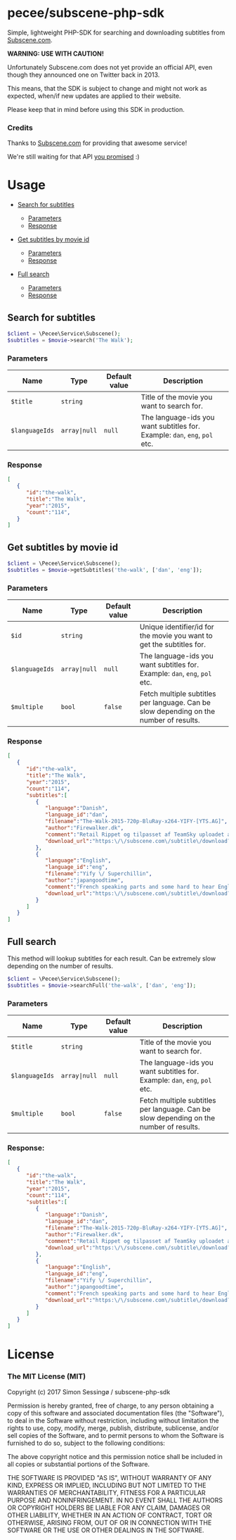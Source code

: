 # pecee/subscene-php-sdk

Simple, lightweight PHP-SDK for searching and downloading subtitles from [Subscene.com](https://www.subscene.com).

**__WARNING:__ USE WITH CAUTION!**

Unfortunately Subscene.com does not yet provide an official API, even though they announced one on Twitter back in 2013.

This means, that the SDK is subject to change and might not work as expected, when/if new updates are applied to their website.

Please keep that in mind before using this SDK in production.

### Credits

Thanks to [Subscene.com](https://www.subscene.com) for providing that awesome service!

We're still waiting for that API [you promised](https://twitter.com/subscene_com/status/367914801315340288?lang=en) :)

# Usage

- [Search for subtitles](#search-for-subtitles)
   - [Parameters](#parameters)
   - [Response](#response)
   
- [Get subtitles by movie id](#get-subtitles-by-movie-id)
   - [Parameters](#parameters1)
   - [Response](#response1)

- [Full search](#full-search)
   - [Parameters](#parameters2)
   - [Response](#response2)

## Search for subtitles

```php
$client = \Pecee\Service\Subscene();
$subtitles = $movie->search('The Walk');
```

### Parameters

| Name              | Type          | Default value | Description                                                                               |
| -------------     |----------     | -----         | ---------------                                                                           |
| `$title`          | `string`      |               | Title of the movie you want to search for.                                                |
| `$languageIds`    | `array\|null`  | `null`        | The language-ids you want subtitles for. Example: `dan`, `eng`, `pol` etc.                |

### Response

```json
[
   {
      "id":"the-walk",
      "title":"The Walk",
      "year":"2015",
      "count":"114",
   }
]
```

## Get subtitles by movie id

```php
$client = \Pecee\Service\Subscene();
$subtitles = $movie->getSubtitles('the-walk', ['dan', 'eng']);
```

### Parameters

| Name              | Type          | Default value | Description                                                                               |
| -------------     |----------     | -----         | ---------------                                                                           |
| `$id`             | `string`      |               | Unique identifier/id for the movie you want to get the subtitles for.                     |
| `$languageIds`    | `array\|null`  | `null`        | The language-ids you want subtitles for. Example: `dan`, `eng`, `pol` etc.                |
| `$multiple`       | `bool`        | `false`       | Fetch multiple subtitles per language. Can be slow depending on the number of results.    |

### Response

```json
[
   {
      "id":"the-walk",
      "title":"The Walk",
      "year":"2015",
      "count":"114",
      "subtitles":[
         {
            "language":"Danish",
            "language_id":"dan",
            "filename":"The-Walk-2015-720p-BluRay-x264-YIFY-[YTS.AG]",
            "author":"Firewalker.dk",
            "comment":"Retail Rippet og tilpasset af TeamSky uploadet af Firewalker.dk",
            "download_url":"https:\/\/subscene.com\/subtitle\/download?mac=Hd63BOWXFRbtZJKQmd1nmRLJ9cJAYJeYQYidqyixTQ5ORYDQ72_lUCwgSWx9Vdd28ODVS7GlWY0gMzo58gDZsKDEkQf5UgrlJKf8PL_LJHxYCc6rFPaePaE7UfGlSgJL0"
         },
         {
            "language":"English",
            "language_id":"eng",
            "filename":"Yify \/ Superchillin",
            "author":"japangoodtime",
            "comment":"French speaking parts and some hard to hear English part",
            "download_url":"https:\/\/subscene.com\/subtitle\/download?mac=YYhV9nVUcbV1K_BhkVM8E6BrGB8qmFEFX3ykn6Iz0JEwNzh2YsugBFp-18ue_eYJw3RE_fVmlHV8nQh_FLsy7r5kZIJ_Z3OTBDIfWhsj2BhhcKnFrY8jXQycuHUOuiSS0"
         }
      ]
   }
]
```

## Full search

This method will lookup subtitles for each result. Can be extremely slow depending on the number of results.

```php
$client = \Pecee\Service\Subscene();
$subtitles = $movie->searchFull('the-walk', ['dan', 'eng']);
```

### Parameters

| Name              | Type          | Default value | Description                                                                               |
| -------------     |----------     | -----         | ---------------                                                                           |
| `$title`          | `string`      |               | Title of the movie you want to search for.                                                |
| `$languageIds`    | `array\|null`  | `null`        | The language-ids you want subtitles for. Example: `dan`, `eng`, `pol` etc.                |
| `$multiple`       | `bool`        | `false`       | Fetch multiple subtitles per language. Can be slow depending on the number of results.    |

### Response:

```json
[
   {
      "id":"the-walk",
      "title":"The Walk",
      "year":"2015",
      "count":"114",
      "subtitles":[
         {
            "language":"Danish",
            "language_id":"dan",
            "filename":"The-Walk-2015-720p-BluRay-x264-YIFY-[YTS.AG]",
            "author":"Firewalker.dk",
            "comment":"Retail Rippet og tilpasset af TeamSky uploadet af Firewalker.dk",
            "download_url":"https:\/\/subscene.com\/subtitle\/download?mac=Hd63BOWXFRbtZJKQmd1nmRLJ9cJAYJeYQYidqyixTQ5ORYDQ72_lUCwgSWx9Vdd28ODVS7GlWY0gMzo58gDZsKDEkQf5UgrlJKf8PL_LJHxYCc6rFPaePaE7UfGlSgJL0"
         },
         {
            "language":"English",
            "language_id":"eng",
            "filename":"Yify \/ Superchillin",
            "author":"japangoodtime",
            "comment":"French speaking parts and some hard to hear English part",
            "download_url":"https:\/\/subscene.com\/subtitle\/download?mac=YYhV9nVUcbV1K_BhkVM8E6BrGB8qmFEFX3ykn6Iz0JEwNzh2YsugBFp-18ue_eYJw3RE_fVmlHV8nQh_FLsy7r5kZIJ_Z3OTBDIfWhsj2BhhcKnFrY8jXQycuHUOuiSS0"
         }
      ]
   }
]
```

# License

### The MIT License (MIT)

Copyright (c) 2017 Simon Sessingø / subscene-php-sdk

Permission is hereby granted, free of charge, to any person obtaining a copy
of this software and associated documentation files (the "Software"), to deal
in the Software without restriction, including without limitation the rights
to use, copy, modify, merge, publish, distribute, sublicense, and/or sell
copies of the Software, and to permit persons to whom the Software is
furnished to do so, subject to the following conditions:

The above copyright notice and this permission notice shall be included in all
copies or substantial portions of the Software.

THE SOFTWARE IS PROVIDED "AS IS", WITHOUT WARRANTY OF ANY KIND, EXPRESS OR
IMPLIED, INCLUDING BUT NOT LIMITED TO THE WARRANTIES OF MERCHANTABILITY,
FITNESS FOR A PARTICULAR PURPOSE AND NONINFRINGEMENT. IN NO EVENT SHALL THE
AUTHORS OR COPYRIGHT HOLDERS BE LIABLE FOR ANY CLAIM, DAMAGES OR OTHER
LIABILITY, WHETHER IN AN ACTION OF CONTRACT, TORT OR OTHERWISE, ARISING FROM,
OUT OF OR IN CONNECTION WITH THE SOFTWARE OR THE USE OR OTHER DEALINGS IN THE
SOFTWARE.
